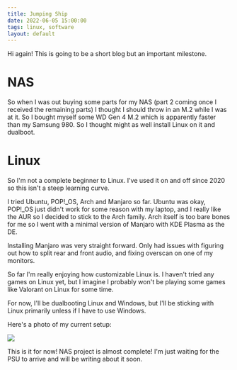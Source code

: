 ```yaml
---
title: Jumping Ship
date: 2022-06-05 15:00:00
tags: linux, software
layout: default
---
```


Hi again! This is going to be a short blog but an important milestone.

# NAS

So when I was out buying some parts for my NAS (part 2 coming once I received the remaining parts) I thought I should throw in an M.2 while I was at it. So I bought myself some WD Gen 4 M.2 which is apparently faster than my Samsung 980. So I thought might as well install Linux on it and dualboot.


# Linux

So I'm not a complete beginner to Linux. I've used it on and off since 2020 so this isn't a steep learning curve.

I tried Ubuntu, POP!_OS, Arch and Manjaro so far. Ubuntu was okay, POP!_OS just didn't work for some reason with my laptop, and I really like the AUR so I decided to stick to the Arch family. Arch itself is too bare bones for me so I went with a minimal version of Manjaro with KDE Plasma as the DE.

Installing Manjaro was very straight forward. Only had issues with figuring out how to split rear and front audio, and fixing overscan on one of my monitors.

So far I'm really enjoying how customizable Linux is. I haven't tried any games on Linux yet, but I imagine I probably won't be playing some games like Valorant on Linux for some time.

For now, I'll be dualbooting Linux and Windows, but I'll be sticking with Linux primarily unless if I have to use Windows.

Here's a photo of my current setup:

![](/blog/assets/jumping-ship/desktop.png)

This is it for now! NAS project is almost complete! I'm just waiting for the PSU to arrive and will be writing about it soon.